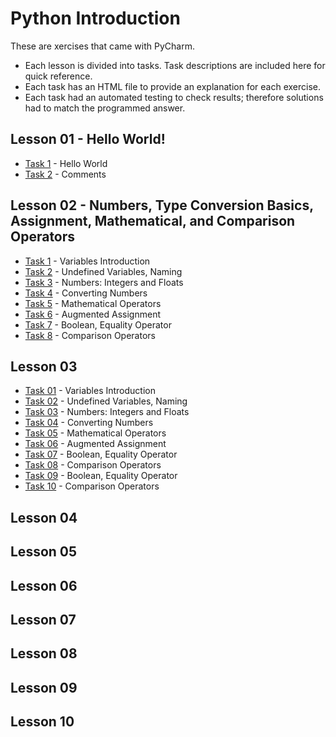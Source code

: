 # Python Introduction

These are xercises that came with PyCharm. 
- Each lesson is divided into tasks. Task descriptions are included here for quick reference.
- Each task has an HTML file to provide an explanation for each exercise. 
- Each task had an automated testing to check results; therefore solutions had to match the programmed answer.

## Lesson 01 - Hello World!
- [Task 1](https://github.com/jdegrave/Python/tree/master/PythonIntroduction/lesson-01/task1) - Hello World
- [Task 2](https://github.com/jdegrave/Python/tree/master/PythonIntroduction/lesson-01/task2) - Comments
## Lesson 02 - Numbers, Type Conversion Basics, Assignment, Mathematical, and Comparison Operators
- [Task 1](https://github.com/jdegrave/Python/tree/master/PythonIntroduction/lesson-02/task1) - Variables Introduction
- [Task 2](https://github.com/jdegrave/Python/tree/master/PythonIntroduction/lesson-02/task2) - Undefined Variables, Naming
- [Task 3](https://github.com/jdegrave/Python/tree/master/PythonIntroduction/lesson-02/task3) - Numbers: Integers and Floats
- [Task 4](https://github.com/jdegrave/Python/tree/master/PythonIntroduction/lesson-02/task4) - Converting Numbers
- [Task 5](https://github.com/jdegrave/Python/tree/master/PythonIntroduction/lesson-02/task5) - Mathematical Operators
- [Task 6](https://github.com/jdegrave/Python/tree/master/PythonIntroduction/lesson-02/task6) - Augmented Assignment
- [Task 7](https://github.com/jdegrave/Python/tree/master/PythonIntroduction/lesson-02/task7) - Boolean, Equality Operator
- [Task 8](https://github.com/jdegrave/Python/tree/master/PythonIntroduction/lesson-02/task8) - Comparison Operators
## Lesson 03
- [Task 01](https://github.com/jdegrave/Python/tree/master/PythonIntroduction/lesson-03/task01) - Variables Introduction
- [Task 02](https://github.com/jdegrave/Python/tree/master/PythonIntroduction/lesson-03/task02) - Undefined Variables, Naming
- [Task 03](https://github.com/jdegrave/Python/tree/master/PythonIntroduction/lesson-03/task03) - Numbers: Integers and Floats
- [Task 04](https://github.com/jdegrave/Python/tree/master/PythonIntroduction/lesson-03/task04) - Converting Numbers
- [Task 05](https://github.com/jdegrave/Python/tree/master/PythonIntroduction/lesson-03/task05) - Mathematical Operators
- [Task 06](https://github.com/jdegrave/Python/tree/master/PythonIntroduction/lesson-03/task06) - Augmented Assignment
- [Task 07](https://github.com/jdegrave/Python/tree/master/PythonIntroduction/lesson-03/task07) - Boolean, Equality Operator
- [Task 08](https://github.com/jdegrave/Python/tree/master/PythonIntroduction/lesson-03/task08) - Comparison Operators
- [Task 09](https://github.com/jdegrave/Python/tree/master/PythonIntroduction/lesson-03/task09) - Boolean, Equality Operator
- [Task 10](https://github.com/jdegrave/Python/tree/master/PythonIntroduction/lesson-03/task10) - Comparison Operators

## Lesson 04


## Lesson 05


## Lesson 06



## Lesson 07


## Lesson 08


## Lesson 09



## Lesson 10

